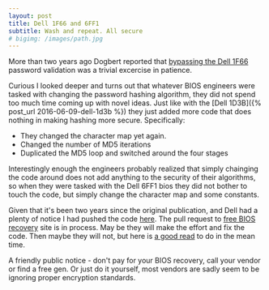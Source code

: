 ```yaml
---
layout: post
title: Dell 1F66 and 6FF1
subtitle: Wash and repeat. All secure
# bigimg: /images/path.jpg
---
```


More than two years ago Dogbert reported that [bypassing the Dell 1F66](http://dogber1.blogspot.com/2014/07/dell-1f66.html) password validation was a trivial excercise in patience.

Curious I looked deeper and turns out that whatever BIOS engineers were tasked with changing the password hashing algorithm, they did not spend too much time coming up with novel ideas.
Just like with the [Dell 1D3B]({% post_url 2016-06-09-dell-1d3b %}) they just added more code that does nothing in making hashing more secure. Specifically:

* They changed the character map yet again.
* Changed the number of MD5 iterations
* Duplicated the MD5 loop and switched around the four stages

Interestingly enough the engineers probably realized that simply chainging the code around does not add anything to the security of their algorithms, so when they were tasked with the Dell 6FF1
bios they did not bother to touch the code, but simply change the character map and some constants.

Given that it's been two years since the original publication, and Dell had a plenty of notice I had pushed the code [here](http://asyncrit.us/bios-pw/). The pull request to [free BIOS recovery](https://bios-pw.org/) site is in process. May be they will make the effort and fix the code. Then maybe they will not, but here is [a good read](https://dogber1.blogspot.nl/2010/07/how-to-protect-better-secure-bios.html) to do in the mean time.

A friendly public notice - don't pay for your BIOS recovery, call your vendor or find a free gen. Or just do it yourself, most vendors are sadly seem to be ignoring proper encryption standards.
